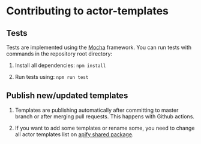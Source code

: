 # Contributing to actor-templates

## Tests

Tests are implemented using the [Mocha](https://mochajs.org/) framework.
You can run tests with commands in the repository root directory:

1. Install all dependencies:
`npm install`

2. Run tests using:
`npm run test`

## Publish new/updated templates

1. Templates are publishing automatically after committing to master branch or after merging pull requests.
This happens with Github actions.

2. If you want to add some templates or rename some, you need to change all actor templates list on [apify shared package](https://github.com/apifytech/apify-shared-js).
